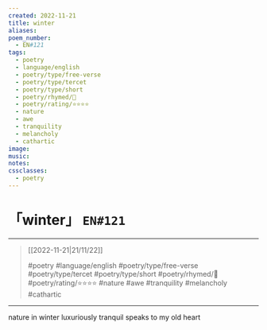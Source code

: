 ```yaml
---
created: 2022-11-21
title: winter
aliases:
poem_number:
  - EN#121
tags:
  - poetry
  - language/english
  - poetry/type/free-verse
  - poetry/type/tercet
  - poetry/type/short
  - poetry/rhymed/🔴
  - poetry/rating/⭐⭐⭐⭐
  - nature
  - awe
  - tranquility
  - melancholy
  - cathartic
image:
music:
notes:
cssclasses:
  - poetry
---
```

# 「winter」 `EN#121`

---

> [[2022-11-21|21/11/22]]
> 
> #poetry 
> #language/english 
> #poetry/type/free-verse #poetry/type/tercet #poetry/type/short 
> #poetry/rhymed/🔴 
> #poetry/rating/⭐⭐⭐⭐ 
> #nature #awe #tranquility #melancholy #cathartic 

---

nature in winter
luxuriously tranquil
speaks to my old heart